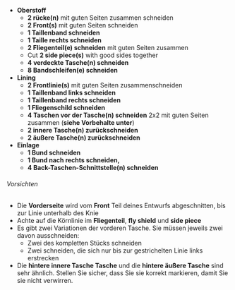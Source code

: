 - **Oberstoff**
  - **2 rücke(n)** mit guten Seiten zusammen schneiden
  - **2 Front(s)** mit guten Seiten schneiden
  - **1 Taillenband schneiden**
  - **1 Taille rechts schneiden**
  - **2 Fliegenteil(e) schneiden** mit guten Seiten zusammen
  - Cut **2 side piece(s)** with good sides together
  - **4 verdeckte Tasche(n) schneiden**
  - **8 Bandschleifen(e) schneiden**
- **Lining**
  - **2 Frontlinie(s)** mit guten Seiten zusammenschneiden
  - **1 Taillenband links schneiden**
  - **1 Taillenband rechts schneiden**
  - **1 Fliegenschild schneiden**
  - **4 Taschen vor der Tasche(n) schneiden** 2x2 mit guten Seiten zusammen (**siehe Vorbehalte unter**)
  - **2 innere Tasche(n) zurückschneiden**
  - **2 äußere Tasche(n) zurückschneiden**
- **Einlage**
  - **1 Bund schneiden**
  - **1 Bund nach rechts schneiden,**
  - **4 Back-Taschen-Schnittstelle(n) schneiden**

<Warning>

###### Vorsichten

- Die **Vorderseite** wird vom **Front** Teil deines Entwurfs abgeschnitten, bis zur Linie unterhalb des Knie
- Achte auf die Körnlinie im **Fliegenteil**, **fly shield** und **side piece**
- Es gibt zwei Variationen der vorderen Tasche. Sie müssen jeweils zwei davon ausschneiden:
  - Zwei des kompletten Stücks schneiden
  - Zwei schneiden, die sich nur bis zur gestrichelten Linie links erstrecken
- Die **hintere innere Tasche Tasche** und die **hintere äußere Tasche** sind sehr ähnlich. Stellen Sie sicher, dass Sie sie korrekt markieren, damit Sie sie nicht verwirren.

</Warning>
